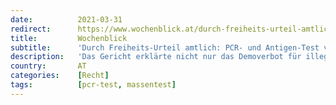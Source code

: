 ```yaml
---
date:          2021-03-31
redirect:      https://www.wochenblick.at/durch-freiheits-urteil-amtlich-pcr-und-antigen-test-voellig-untauglich/
title:         Wochenblick
subtitle:      'Durch Freiheits-Urteil amtlich: PCR- und Antigen-Test völlig untauglich!'
description:   'Das Gericht erklärte nicht nur das Demoverbot für illegal, sondern zerriss auch die angebliche epidemiologische Grundlage in der Luft.'
country:       AT
categories:    [Recht]
tags:          [pcr-test, massentest]
---
```

